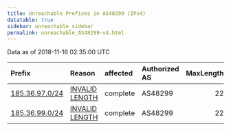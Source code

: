 ```yaml
---
title: Unreachable Prefixes in AS48299 (IPv4)
datatable: true
sidebar: unreachable_sidebar
permalink: unreachable_AS48299-v4.html
---
```


Data as of 2018-11-16 02:35:00 UTC


<div class="datatable-begin"></div>

| Prefix                                                 | Reason                                                                                                   | affected   | Authorized AS   |   MaxLength | Anchor                                         |   unreachable /24s |
|:-------------------------------------------------------|:---------------------------------------------------------------------------------------------------------|:-----------|:----------------|------------:|:-----------------------------------------------|-------------------:|
| [185.36.97.0/24](https://stat.ripe.net/185.36.97.0/24) | [INVALID LENGTH](https://rpki-validator.ripe.net/announcement-preview?asn=AS48299&prefix=185.36.97.0/24) | complete   | AS48299         |          22 | [RIPE](unreachable_RIPE_NCC_RPKI_Root-v4.html) |                  1 |
| [185.36.99.0/24](https://stat.ripe.net/185.36.99.0/24) | [INVALID LENGTH](https://rpki-validator.ripe.net/announcement-preview?asn=AS48299&prefix=185.36.99.0/24) | complete   | AS48299         |          22 | [RIPE](unreachable_RIPE_NCC_RPKI_Root-v4.html) |                  1 |

<div class="datatable-end"></div>